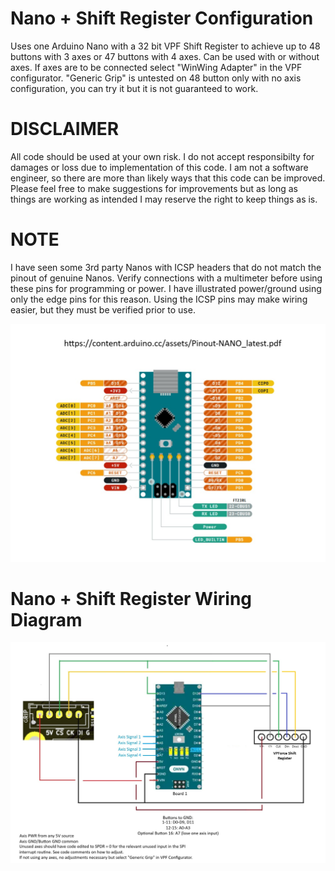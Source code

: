 # Nano + Shift Register Configuration
Uses one Arduino Nano with a 32 bit VPF Shift Register to achieve up to 48 buttons with 3 axes or 47 buttons with 4 axes. Can be used with or without axes. If axes are to be connected select "WinWing Adapter" in the VPF configurator. "Generic Grip" is untested on 48 button only with no axis configuration, you can try it but it is not guaranteed to work.

# DISCLAIMER
All code should be used at your own risk. I do not accept responsibilty for damages or loss due to implementation of this code. I am not a software engineer, so there are more than likely ways that this code can be improved. Please feel free to make suggestions for improvements but as long as things are working as intended I may reserve the right to keep things as is.

# NOTE
I have seen some 3rd party Nanos with ICSP headers that do not match the pinout of genuine Nanos. Verify connections with a multimeter before using these pins for programming or power. I have illustrated power/ground using only the edge pins for this reason. Using the ICSP pins may make wiring easier, but they must be verified prior to use. 

![image](../images/GenuineNanoPinout.jpg)

# Nano + Shift Register Wiring Diagram
![image](../images/NanoSRWiringDiagram.jpg)
